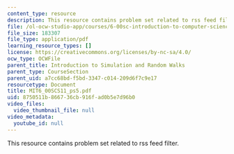 ```yaml
---
content_type: resource
description: This resource contains problem set related to rss feed filter.
file: /ol-ocw-studio-app/courses/6-00sc-introduction-to-computer-science-and-programming-spring-2011/8750511b866736cb916fad0b5e7d96b0_MIT6_00SCS11_ps5.pdf
file_size: 183307
file_type: application/pdf
learning_resource_types: []
license: https://creativecommons.org/licenses/by-nc-sa/4.0/
ocw_type: OCWFile
parent_title: Introduction to Simulation and Random Walks
parent_type: CourseSection
parent_uid: a7cc68bd-f5bd-3347-c014-209d6f7c9e17
resourcetype: Document
title: MIT6_00SCS11_ps5.pdf
uid: 8750511b-8667-36cb-916f-ad0b5e7d96b0
video_files:
  video_thumbnail_file: null
video_metadata:
  youtube_id: null
---
```

This resource contains problem set related to rss feed filter.